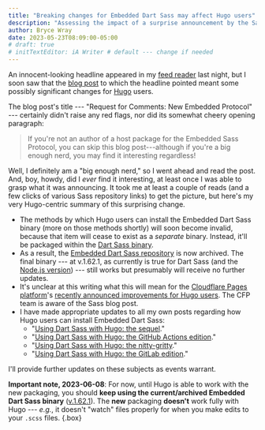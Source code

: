 ```yaml
---
title: "Breaking changes for Embedded Dart Sass may affect Hugo users"
description: "Assessing the impact of a surprise announcement by the Sass team."
author: Bryce Wray
date: 2023-05-23T08:09:00-05:00
# draft: true
# initTextEditor: iA Writer # default --- change if needed
---
```


An innocent-looking headline appeared in my [feed reader](https://netnewswire.com/) last night, but I soon saw that the [blog post](https://sass-lang.com/blog/rfc-embedded-protocol-2) to which the headline pointed meant some possibly significant changes for [Hugo](https://gohugo.io) users.

<!--more-->

The blog post's title --- "Request for Comments: New Embedded Protocol" --- certainly didn't raise any red flags, nor did its somewhat cheery opening paragraph:

> If you're not an author of a host package for the Embedded Sass Protocol, you can skip this blog post---although if you're a big enough nerd, you may find it interesting regardless!

Well, I definitely am a "big enough nerd," so I went ahead and read the post. And, boy, howdy, did I *ever* find it interesting, at least once I was able to grasp what it was announcing. It took me at least a couple of reads (and a few clicks of various Sass repository links) to get the picture, but here's my very Hugo-centric summary of this surprising change.

- The methods by which Hugo users can install the Embedded Dart Sass binary (more on those methods shortly) will soon become invalid, because that item will cease to exist as a *separate* binary. Instead, it'll be packaged within the [Dart Sass binary](https://github.com/sass/dart-sass).
- As a result, the [Embedded Dart Sass repository](https://github.com/sass/dart-sass-embedded) is now archived. The final binary --- at v.1.62.1, as currently is true for Dart Sass (and the [Node.js version](https://github.com/sass/sass)) --- still works but presumably will receive no further updates.
- It's unclear at this writing what this will mean for the [Cloudflare Pages platform](https://pages.cloudflare.com)'s [recently announced improvements for Hugo users](/posts/2023/05/cloudflare-pages-more-attractive-home-hugo-sites/). The CFP team is aware of the Sass blog post.
- I have made appropriate updates to all my own posts regarding how Hugo users can install Embedded Dart Sass:
	- "[Using Dart Sass with Hugo: the sequel](/posts/2022/03/using-dart-sass-hugo-sequel/)."
	- "[Using Dart Sass with Hugo: the GitHub Actions edition](/posts/2022/05/using-dart-sass-hugo-github-actions-edition/)."
	- "[Using Dart Sass with Hugo: the nitty-gritty](/posts/2022/05/using-dart-sass-hugo-nitty-gritty/)."
	- "[Using Dart Sass with Hugo: the GitLab edition](/posts/2022/08/using-dart-sass-hugo-gitlab-edition/)."

I'll provide further updates on these subjects as events warrant.

<strong class="red">Important note, 2023-06-08</strong>: For now, until Hugo is able to work with the new packaging, you should **keep using the current/archived Embedded Dart Sass binary** ([v.1.62.1](https://github.com/sass/dart-sass-embedded/releases/tag/1.62.1)). The **new** packaging **doesn't** work fully with Hugo --- *e.g.*, it doesn't "watch" files properly for when you make edits to your `.scss` files.
{.box}
